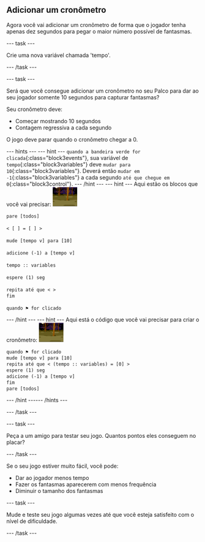 ## Adicionar um cronômetro

Agora você vai adicionar um cronômetro de forma que o jogador tenha apenas dez segundos para pegar o maior número possível de fantasmas.

--- task ---

Crie uma nova variável chamada 'tempo'.

--- /task ---

--- task ---

Será que você consegue adicionar um cronômetro no seu Palco para dar ao seu jogador somente 10 segundos para capturar fantasmas?

Seu cronômetro deve:

+ Começar mostrando 10 segundos
+ Contagem regressiva a cada segundo

O jogo deve parar quando o cronômetro chegar a 0.

--- hints ---
--- hint ---
`quando a bandeira verde for clicada`{:class="block3events"}, sua variável de `tempo`{:class="block3variables"} deve `mudar para 10`{:class="block3variables"}. Deverá então `mudar em -1`{:class="block3variables"} a cada segundo `até que chegue em 0`{:class="block3control"}.
--- /hint ---
--- hint --- Aqui estão os blocos que você vai precisar: ![ghost-sprite](images/ghost-backdrop.png)

```blocks3
pare [todos]

< [ ] = [ ] >

mude [tempo v] para [10]

adicione (-1) a [tempo v]

tempo :: variables

espere (1) seg

repita até que < >
fim

quando ⚑ for clicado

```

--- /hint --- --- hint --- Aqui está o código que você vai precisar para criar o cronômetro: ![backdrop icon](images/ghost-backdrop.png)

```blocks3
quando ⚑ for clicado
mude [tempo v] para [10]
repita até que < (tempo :: variables) = [0] >
espere (1) seg
adicione (-1) a [tempo v]
fim
pare [todos]
```

--- /hint ------ /hints ---

--- /task ---

--- task ---

Peça a um amigo para testar seu jogo. Quantos pontos eles conseguem no placar?

--- /task ---

Se o seu jogo estiver muito fácil, você pode:

+ Dar ao jogador menos tempo
+ Fazer os fantasmas aparecerem com menos frequência
+ Diminuir o tamanho dos fantasmas

--- task ---

Mude e teste seu jogo algumas vezes até que você esteja satisfeito com o nível de dificuldade.

--- /task ---